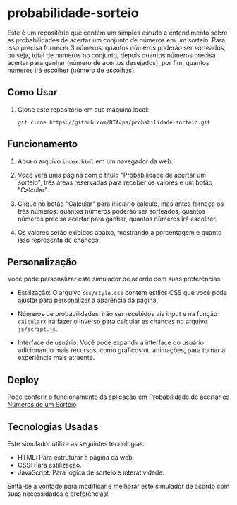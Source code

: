 # probabilidade-sorteio

Este é um repositório que contém um simples estudo e entendimento sobre as probabilidades de acertar um conjunto de números em um sorteio. Para isso precisa fornecer 3 números: quantos números poderão ser sorteados, ou seja, total de números no conjunto, depois quantos números precisa acertar para ganhar (número de acertos desejados), por fim, quantos números irá escolher (número de escolhas).

## Como Usar

1. Clone este repositório em sua máquina local:

   ```shell
   git clone https://github.com/RTAcps/probabilidade-sorteio.git
   ```

## Funcionamento

1. Abra o arquivo `index.html` em um navegador da web.

2. Você verá uma página com o título "Probabilidade de acertar um sorteio", três áreas reservadas para receber os valores e um botão "Calcular".

3. Clique no botão "Calcular" para iniciar o cálculo, mas antes forneça os três números: quantos números poderão ser sorteados, quantos números precisa acertar para ganhar, quantos números irá escolher.

4. Os valores serão exibidos abaixo, mostrando a porcentagem e quanto isso representa de chances.

## Personalização

Você pode personalizar este simulador de acordo com suas preferências:

- Estilização: O arquivo `css/style.css` contém estilos CSS que você pode ajustar para personalizar a aparência da página.

- Números de probabilidades: irão ser recebidos via input e na função `calcularX` irá fazer o inverso para calcular as chances no arquivo `js/script.js`.

- Interface de usuário: Você pode expandir a interface do usuário adicionando mais recursos, como gráficos ou animações, para tornar a experiência mais atraente.


## Deploy

Pode conferir o funcionamento da aplicação em [Probabilidade de acertar os Números de um Sorteio]()

## Tecnologias Usadas

Este simulador utiliza as seguintes tecnologias:

- HTML: Para estruturar a página da web.
- CSS: Para estilização.
- JavaScript: Para lógica de sorteio e interatividade.

Sinta-se à vontade para modificar e melhorar este simulador de acordo com suas necessidades e preferências!
